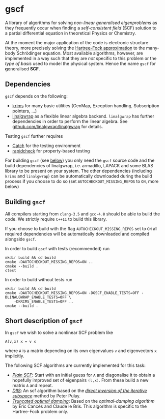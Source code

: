 # gscf

A library of algorithms for solving *non-linear generalised eigenproblems*
as they frequently occur when finding a *self-consistent field* (SCF) solution
to a partial differential equation in theoretical Physics or Chemistry.

At the moment the major application of the code is electronic structure theory,
more precisely solving the
[Hartree-Fock approximation](https://en.wikipedia.org/wiki/Hartree%E2%80%93Fock_method)
to the many-body Schrödinger equation.
Most available algorithms, however, are implemented in a way such that they are *not*
specific to this problem or the *type of basis* used to model the physical system.
Hence the name ``gscf`` for **g**eneralised **SCF**.

## Dependencies
``gscf`` depends on the following:
- [krims](https://linalgwrap.org/krims) for many basic utilities
  (GenMap, Exception handling, Subscription pointers, ...)
- [linalgwrap](https://linalgwrap.org/) as a flexible linear algebra backend.
  ``linalgwrap`` has further dependencies in order to perform the
  linear algebra.
  See [github.com/linalgwrap/linalgwrap](https://github.com/linalgwrap/linalgwrap/blob/master/README.md) for details.

Testing ``gscf`` further requires
- [Catch](https://github.com/philsquared/Catch/) for the testing environment
- [rapidcheck](https://github.com/emil-e/rapidcheck) for property-based testing

For building ``gscf`` (see [below](#building-gscf)) you only need the ``gscf``
source code and the build dependencies of linalgwrap, i.e. armadillo,
LAPACK and some BLAS library to be present on your system.
The other dependencies (including ``krims`` and ``linalgwrap``)
can be automatically downloaded during the build process
if you choose to do so (set ``AUTOCHECKOUT_MISSING_REPOS`` to ``ON``,
more below)

## Building ``gscf``
All compilers starting from ``clang-3.5`` and ``gcc-4.8`` should be able to build the code.
We strictly require ``C++11`` to build this library.

If you choose to build with the flag ``AUTOCHECKOUT_MISSING_REPOS`` set to ``ON``
all required dependencies will be automatically downloaded
and compiled alongside ``gscf``.

In order to build ``gscf`` with tests (recommended) run
```
mkdir build && cd build
cmake -DAUTOCHECKOUT_MISSING_REPOS=ON ..
cmake --build .
ctest
```

In order to build without tests run
```
mkdir build && cd build
cmake -DAUTOCHECKOUT_MISSING_REPOS=ON -DGSCF_ENABLE_TESTS=OFF -DLINALGWRAP_ENABLE_TESTS=OFF \
    -DKRIMS_ENABLE_TESTS=OFF ..
cmake --build .
```

## Short description of ``gscf``
In ``gscf`` we wish to solve a nonlinear SCF problem like
```
A(v,x) x = v x
```
where ``A`` is a matrix depending on its own eigenvalues ``v`` and
eigenvectors ``x`` implicitly.  

The following SCF algorithms are currently implemented for this task:
- [*Plain SCF*](src/gscf/PlainScf.hh):
  Start with an initial guess for ``A`` and diagonalise it to
  obtain a hopefully improved set of eigenpairs ``(l,x)``.
  From these build a new matrix ``A`` and repeat.
- [*DIIS*](src/gscf/PulayDiisScf.hh):
  An scf algorithm based on the [*direct inversion of the iterative subspace*](https://en.wikipedia.org/wiki/DIIS)
  method by Peter Pulay.
- [*Truncated optimal damping*](src/gscf/TruncatedOptDampScf.hh):
  Based on the *optimal-damping algorithm* by Eric Cancès and Claude le Bris.
  This algorithm is specific to the Hartree-Fock problem only.

